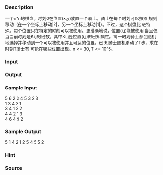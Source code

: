 
### Description
一个n*n的棋盘。时刻0在位置(x,y)放置一个骑士。骑士在每个时刻可以按照
规则移动（在一个坐标上移动|2|，另一个坐标上移动|1|）。不过，这个棋盘比
较特殊。每个位置只在特定的时刻可以被使用。更准确地说，位置(i,j)能被使用
当且仅当当前时刻是Ki,j的倍数，其中Ki,j是位置(i,j)的已知属性。每一时刻骑士都会随机地选择并移动到一个可以被使用并且可达的位置。已 知骑士随机移动了T步，求在时刻T骑士有 可能在哪些位置出现。n <= 30, T <= 10^6。 

### Input

### Output

### Sample Input
5 6 
2 3 
4 5 3 2 3  
1 3 4 3 1  
3 4 1 3 2  
4 4 2 1 3  
4 6 4 9 2  



### Sample Output
 
5 
1 4 
2 1 
2 5 
4 5 
5 2 
### Hint

### Source
